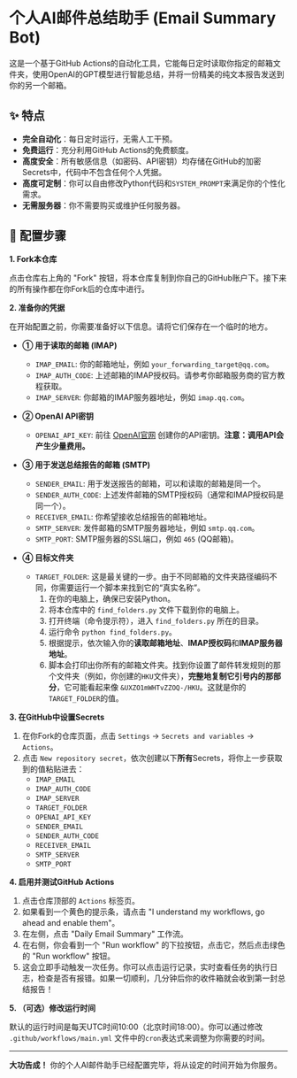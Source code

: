 # 个人AI邮件总结助手 (Email Summary Bot)

这是一个基于GitHub Actions的自动化工具，它能每日定时读取你指定的邮箱文件夹，使用OpenAI的GPT模型进行智能总结，并将一份精美的纯文本报告发送到你的另一个邮箱。

## ✨ 特点

- **完全自动化**：每日定时运行，无需人工干预。
- **免费运行**：充分利用GitHub Actions的免费额度。
- **高度安全**：所有敏感信息（如密码、API密钥）均存储在GitHub的加密Secrets中，代码中不包含任何个人凭据。
- **高度可定制**：你可以自由修改Python代码和`SYSTEM_PROMPT`来满足你的个性化需求。
- **无需服务器**：你不需要购买或维护任何服务器。

## 🚀 配置步骤

**1. Fork本仓库**

点击仓库右上角的 "Fork" 按钮，将本仓库复制到你自己的GitHub账户下。接下来的所有操作都在你Fork后的仓库中进行。

**2. 准备你的凭据**

在开始配置之前，你需要准备好以下信息。请将它们保存在一个临时的地方。

- **① 用于读取的邮箱 (IMAP)**
    - `IMAP_EMAIL`: 你的邮箱地址，例如 `your_forwarding_target@qq.com`。
    - `IMAP_AUTH_CODE`: 上述邮箱的IMAP授权码。请参考你邮箱服务商的官方教程获取。
    - `IMAP_SERVER`: 你邮箱的IMAP服务器地址，例如 `imap.qq.com`。

- **② OpenAI API密钥**
    - `OPENAI_API_KEY`: 前往 [OpenAI官网](https://platform.openai.com/api-keys) 创建你的API密钥。**注意：调用API会产生少量费用。**

- **③ 用于发送总结报告的邮箱 (SMTP)**
    - `SENDER_EMAIL`: 用于发送报告的邮箱，可以和读取的邮箱是同一个。
    - `SENDER_AUTH_CODE`: 上述发件邮箱的SMTP授权码（通常和IMAP授权码是同一个）。
    - `RECEIVER_EMAIL`: 你希望接收总结报告的邮箱地址。
    - `SMTP_SERVER`: 发件邮箱的SMTP服务器地址，例如 `smtp.qq.com`。
    - `SMTP_PORT`: SMTP服务器的SSL端口，例如 `465` (QQ邮箱)。

- **④ 目标文件夹**
    - `TARGET_FOLDER`: 这是最关键的一步。由于不同邮箱的文件夹路径编码不同，你需要运行一个脚本来找到它的“真实名称”。
      1. 在你的电脑上，确保已安装Python。
      2. 将本仓库中的 `find_folders.py` 文件下载到你的电脑上。
      3. 打开终端（命令提示符），进入 `find_folders.py` 所在的目录。
      4. 运行命令 `python find_folders.py`。
      5. 根据提示，依次输入你的**读取邮箱地址**、**IMAP授权码**和**IMAP服务器地址**。
      6. 脚本会打印出你所有的邮箱文件夹。找到你设置了邮件转发规则的那个文件夹（例如，你创建的`HKU`文件夹），**完整地复制它引号内的那部分**，它可能看起来像 `&UXZO1mWHTvZZOQ-/HKU`。这就是你的`TARGET_FOLDER`的值。

**3. 在GitHub中设置Secrets**

1.  在你Fork的仓库页面，点击 `Settings` -> `Secrets and variables` -> `Actions`。
2.  点击 `New repository secret`，依次创建以下**所有**Secrets，将你上一步获取到的值粘贴进去：
    - `IMAP_EMAIL`
    - `IMAP_AUTH_CODE`
    - `IMAP_SERVER`
    - `TARGET_FOLDER`
    - `OPENAI_API_KEY`
    - `SENDER_EMAIL`
    - `SENDER_AUTH_CODE`
    - `RECEIVER_EMAIL`
    - `SMTP_SERVER`
    - `SMTP_PORT`

**4. 启用并测试GitHub Actions**

1.  点击仓库顶部的 `Actions` 标签页。
2.  如果看到一个黄色的提示条，请点击 "I understand my workflows, go ahead and enable them"。
3.  在左侧，点击 "Daily Email Summary" 工作流。
4.  在右侧，你会看到一个 "Run workflow" 的下拉按钮，点击它，然后点击绿色的 "Run workflow" 按钮。
5.  这会立即手动触发一次任务。你可以点击运行记录，实时查看任务的执行日志，检查是否有报错。如果一切顺利，几分钟后你的收件箱就会收到第一封总结报告！

**5. （可选）修改运行时间**

默认的运行时间是每天UTC时间10:00（北京时间18:00）。你可以通过修改 `.github/workflows/main.yml` 文件中的`cron`表达式来调整为你需要的时间。

---

**大功告成！** 你的个人AI邮件助手已经配置完毕，将从设定的时间开始为你服务。